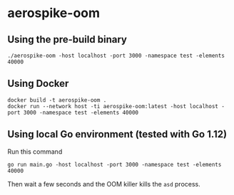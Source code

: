# aerospike-oom

## Using the pre-build binary
```
./aerospike-oom -host localhost -port 3000 -namespace test -elements 40000
```

## Using Docker

```
docker build -t aerospike-oom .
docker run --network host -ti aerospike-oom:latest -host localhost -port 3000 -namespace test -elements 40000
```

## Using local Go environment (tested with Go 1.12)

Run this command

```
go run main.go -host localhost -port 3000 -namespace test -elements 40000
```

Then wait a few seconds and the OOM killer kills the `asd` process.

